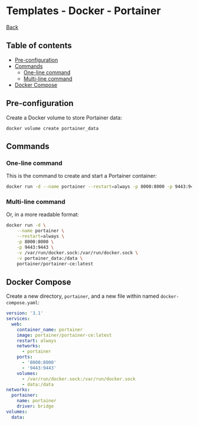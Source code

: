 # Templates - Docker - Portainer

[Back](../README.md)

## Table of contents

- [Pre-configuration](#pre-configuration)
- [Commands](#commands)
    - [One-line command](#one-line-command)
    - [Multi-line command](#multi-line-command)
- [Docker Compose](#docker-compose)

## Pre-configuration

Create a Docker volume to store Portainer data:

```
docker volume create portainer_data
```

## Commands

### One-line command

This is the command to create and start a Portainer container:

```bash
docker run -d --name portainer --restart=always -p 8000:8000 -p 9443:9443 -v /var/run/docker.sock:/var/run/docker.sock -v portainer_data:/data portainer/portainer-ce:latest
```

### Multi-line command

Or, in a more readable format:

```bash
docker run -d \
    --name portainer \
    --restart=always \
    -p 8000:8000 \
    -p 9443:9443 \
    -v /var/run/docker.sock:/var/run/docker.sock \
    -v portainer_data:/data \
    portainer/portainer-ce:latest
```

## Docker Compose

Create a new directory, `portainer`, and a new file within named `docker-compose.yaml`:

```yaml
version: '3.1'
services:
  web:
    container_name: portainer
    image: portainer/portainer-ce:latest
    restart: always
    networks:
      - portainer
    ports:
      - '8000:8000'
      - '9443:9443'
    volumes:
      - /var/run/docker.sock:/var/run/docker.sock
      - data:/data
networks:
  portainer:
    name: portainer
    driver: bridge
volumes:
  data:
```
